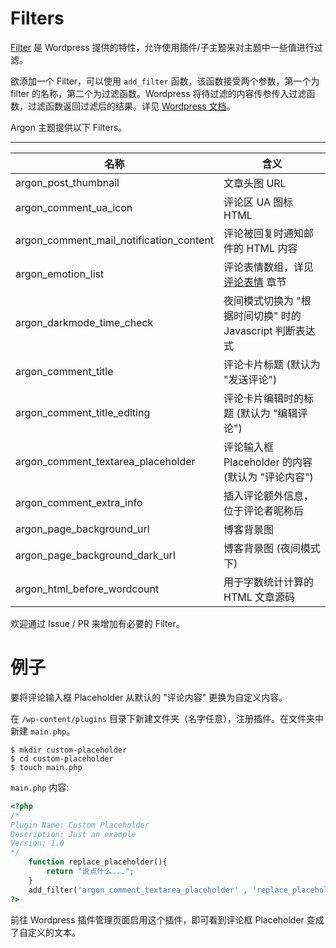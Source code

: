 # Filters

[Filter](https://developer.wordpress.org/plugins/hooks/filters/) 是 Wordpress 提供的特性，允许使用插件/子主题来对主题中一些值进行过滤。

欲添加一个 Filter，可以使用 `add_filter` 函数，该函数接受两个参数，第一个为 filter 的名称，第二个为过滤函数。Wordpress 将待过滤的内容传参传入过滤函数，过滤函数返回过滤后的结果。详见 [Wordpress 文档](https://developer.wordpress.org/plugins/hooks/filters/)。


Argon 主题提供以下 Filters。

---

| 名称      | 含义 |
| ----------- | ------ |
| argon_post_thumbnail   | 文章头图 URL |
| argon_comment_ua_icon   | 评论区 UA 图标 HTML |
| argon_comment_mail_notification_content   | 评论被回复时通知邮件的 HTML 内容 |
| argon_emotion_list   | 评论表情数组，详见 [评论表情](/emotions) 章节 |
| argon_darkmode_time_check   | 夜间模式切换为 "根据时间切换" 时的 Javascript 判断表达式|
| argon_comment_title   | 评论卡片标题 (默认为 "发送评论") |
| argon_comment_title_editing   | 评论卡片编辑时的标题 (默认为 "编辑评论") |
| argon_comment_textarea_placeholder   | 评论输入框 Placeholder 的内容 (默认为 "评论内容") |
| argon_comment_extra_info    | 插入评论额外信息，位于评论者昵称后 |
| argon_page_background_url   | 博客背景图 |
| argon_page_background_dark_url   | 博客背景图 (夜间模式下) |
| argon_html_before_wordcount    | 用于字数统计计算的 HTML 文章源码 |


欢迎通过 Issue / PR 来增加有必要的 Filter。

# 例子

要将评论输入框 Placeholder 从默认的 "评论内容" 更换为自定义内容。

在 `/wp-content/plugins` 目录下新建文件夹（名字任意），注册插件。在文件夹中新建 `main.php`。

```shell
$ mkdir custom-placeholder
$ cd custom-placeholder
$ touch main.php 
```

`main.php` 内容:

```php
<?php
/*
Plugin Name: Custom Placeholder
Description: Just an example
Version: 1.0
*/
	function replace_placeholder(){
		return "说点什么...";
	}
	add_filter('argon_comment_textarea_placeholder' , 'replace_placeholder');
?>
```

前往 Wordpress 插件管理页面启用这个插件，即可看到评论框 Placeholder 变成了自定义的文本。